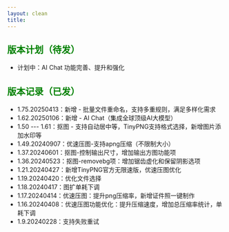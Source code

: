 ```yaml
---
layout: clean
title: 
---
```


## <font color=green>版本计划（待发）</font>

- 计划中：AI Chat 功能完善、提升和强化


## <font color=green>版本记录（已发）</font>

- 1.75.20250413：新增 - 批量文件重命名，支持多重规则，满足多样化需求
- 1.62.20250106：新增 - AI Chat（集成全球顶级AI大模型） 
- 1.50 --- 1.61：抠图 - 支持自动居中等，TinyPNG支持格式选择，新增图片添加水印等
- 1.49.20240907：优速压图-支持apng压缩（不限制大小）
- 1.37.20240601：抠图-控制输出尺寸，增加输出方图功能项
- 1.36.20240523：抠图-removebg项：增加锯齿虚化和保留阴影选项
- 1.21.20240427：新增TinyPNG官方无限速版，优速压图优化
- 1.19.20240420：优化文件选择
- 1.18.20240417：图扩单耗下调
- 1.17.20240414：优速压图：提升png压缩率，新增证件照一键制作
- 1.16.20240408：优速压图功能优化：提升压缩速度，增加总压缩率统计，单耗下调
- 1.9.20240228：支持失败重试

